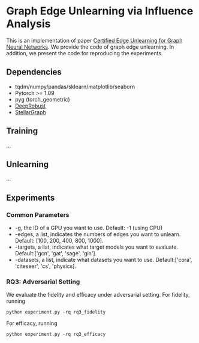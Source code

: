 # Graph Edge Unlearning via Influence Analysis
This is an implementation of paper [Certified Edge Unlearning for Graph Neural Networks](). We provide the code of graph edge unlearning. In addition, we present the code for reproducing the experiments.

## Dependencies
* tqdm/numpy/pandas/sklearn/matplotlib/seaborn
* Pytorch >= 1.09
* pyg (torch_geometric)
* [DeepRobust](https://deeprobust.readthedocs.io/en/latest/)
* [StellarGraph](https://github.com/stellargraph/stellargraph)

## Training
...

## Unlearning
...

## Experiments

### Common Parameters
* -g, the ID of a GPU you want to use. Default: -1 (using CPU)
* -edges, a list, indicates the numbers of edges you want to unlearn. Default: \[100, 200, 400, 800, 1000\].
* -targets, a list, indicates what target models you want to evaluate. Default:\['gcn', 'gat', 'sage', 'gin'\].
* -datasets, a list, indicate what datasets you want to use. Default:\['cora', 'citeseer', 'cs', 'physics\].

### RQ3: Adversarial Setting
We evaluate the fidelity and efficacy under adversarial setting.
For fidelity, running
```
python experiment.py -rq rq3_fidelity
```
For efficacy, running
```
python experiment.py -rq rq3_efficacy
```

